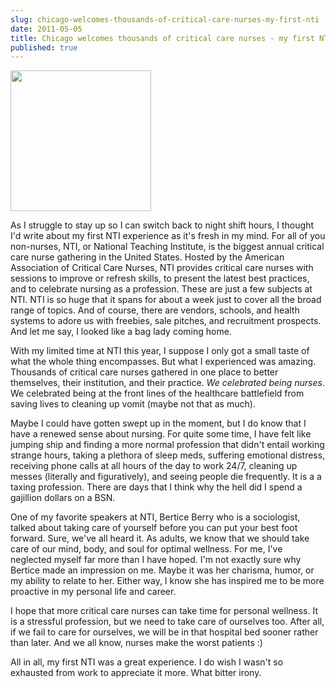 ```yaml
---
slug: chicago-welcomes-thousands-of-critical-care-nurses-my-first-nti
date: 2011-05-05
title: Chicago welcomes thousands of critical care nurses - my first NTI
published: true
---
```

<a href="https://aladywithalamp.files.wordpress.com/2011/05/images1.jpeg"><img class="size-full wp-image-95" title="Stand Tall" src="https://aladywithalamp.files.wordpress.com/2011/05/images1.jpeg" alt="" width="225" height="225" /></a>

As I struggle to stay up so I can switch back to night shift hours, I thought I'd write about my first NTI experience as it's fresh in my mind. For all of you non-nurses, NTI, or National Teaching Institute, is the biggest annual critical care nurse gathering in the United States. Hosted by the American Association of Critical Care Nurses, NTI provides critical care nurses with sessions to improve or refresh skills, to present the latest best practices, and to celebrate nursing as a profession. These are just a few subjects at NTI. NTI is so huge that it spans for about a week just to cover all the broad range of topics. And of course, there are vendors, schools, and health systems to adore us with freebies, sale pitches, and recruitment prospects. And let me say, I looked like a bag lady coming home.

With my limited time at NTI this year, I suppose I only got a small taste of what the whole thing encompasses. But what I experienced was amazing. Thousands of critical care nurses gathered in one place to better themselves, their institution, and their practice. <em>We celebrated being nurses</em>. We celebrated being at the front lines of the healthcare battlefield from saving lives to cleaning up vomit (maybe not that as much).

Maybe I could have gotten swept up in the moment, but I do know that I have a renewed sense about nursing. For quite some time, I have felt like jumping ship and finding a more normal profession that didn't entail working strange hours, taking a plethora of sleep meds, suffering emotional distress, receiving phone calls at all hours of the day to work 24/7, cleaning up messes (literally and figuratively), and seeing people die frequently. It is a a taxing profession. There are days that I think why the hell did I spend a gajillion dollars on a BSN.

One of my favorite speakers at NTI, Bertice Berry who is a sociologist, talked about taking care of yourself before you can put your best foot forward. Sure, we've all heard it. As adults, we know that we should take care of our mind, body, and soul for optimal wellness. For me, I've neglected myself far more than I have hoped. I'm not exactly sure why Bertice made an impression on me. Maybe it was her charisma, humor, or my ability to relate to her. Either way, I know she has inspired me to be more proactive in my personal life and career.

I hope that more critical care nurses can take time for personal wellness. It is a stressful profession, but we need to take care of ourselves too. After all, if we fail to care for ourselves, we will be in that hospital bed sooner rather than later. And we all know, nurses make the worst patients :)

All in all, my first NTI was a great experience. I do wish I wasn't so exhausted from work to appreciate it more. What bitter irony.